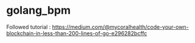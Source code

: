 # golang_bpm
Followed tutorial : 
https://medium.com/@mycoralhealth/code-your-own-blockchain-in-less-than-200-lines-of-go-e296282bcffc

